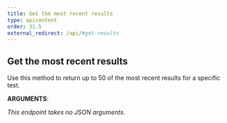 ```yaml
---
title: Get the most recent results
type: apicontent
order: 31.5
external_redirect: /api/#get-results
---
```


## Get the most recent results

Use this method to return up to 50 of the most recent results for a specific test.

**ARGUMENTS**:

*This endpoint takes no JSON arguments.*
